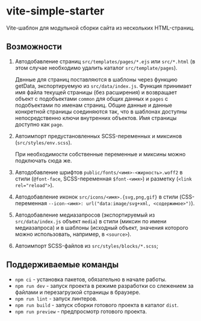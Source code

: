 # vite-simple-starter

Vite-шаблон для модульной сборки сайта из нескольких HTML-страниц.


## Возможности

1. Автодобавление страниц `src/templates/pages/*.ejs` или `src/*.html` (в этом случае необходимо удалить каталог `src/template/pages`).

	  Двнные для страниц поставляются в шаблоны через функцию getData, экспортируемую из `src/data/index.js`. Функция принимает имя файла текущей страницы (без расширения) и возвращает объект с подобъектами `common` для общих данных и `pages` с подобъектами по именам страниц. Общие данные и данные конкретной страницы соединяются так, что в шаблонах доступны непосредственно ключи внутренних объектов. Имя страницы доступно как `page`.
2. Автоимпорт предустановленных SCSS-переменных и миксинов (`src/styles/env.scss`).

   При необходимости собственные переменные и миксины можно подключать сюда же.
3. Автодобавление шрифтов `public/fonts/<имя>-<жирность>.woff2` в стили (`@font-face`, SCSS-переменная `$font-<имя>`) и разметку (`<link rel="reload">`).
4. Автодобавление иконок `src/icons/<имя>.{svg,png,gif}` в стили (CSS-переменная `--icon-<имя>: url("data:image/svg+xml, <содержимое>")`).
5. Автодобавление медиазапросов (экспортируемый из `src/data/index.js` объект `media`) в стили (миксин по имени медиазапроса) и в шаблоны (исходный объект, значения которого можно использовать, например, в `<source>`).
6. Автоимпорт SCSS-файлов из `src/styles/blocks/*.scss`;


## Поддерживаемые команды

- `npm ci` - установка пакетов, обязательно в начале работы.
- `npm run dev` - запуск проекта в режиме разработки со слежением за файлами и перезагрузкой страницы в браузере.
- `npm run lint` - запуск линтеров.
- `npm run build` - запуск сборки готового проекта в каталог `dist`.
- `npm run preview` - предпросмотр готового проекта.
